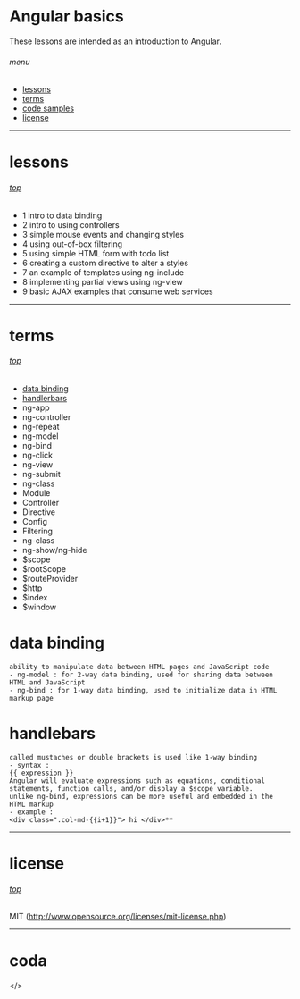 # Angular basics
These lessons are intended as an introduction to Angular.

###### menu
* [lessons](#lessons)
* [terms](#terms)
* [code samples](#code-snippets)
* [license](#license)


---
# lessons
###### [top](#menu)
- 1 intro to data binding
- 2 intro to using controllers
- 3 simple mouse events and changing styles
- 4 using out-of-box filtering
- 5 using simple HTML form with todo list
- 6 creating a custom directive to alter a styles
- 7 an example of templates using ng-include
- 8 implementing partial views using ng-view
- 9 basic AJAX examples that consume web services


---
# terms
###### [top](#menu)

- [data binding](#data-binding)
- [handlerbars](#handlebars)
- ng-app
- ng-controller
- ng-repeat
- ng-model
- ng-bind
- ng-click
- ng-view
- ng-submit
- ng-class
- Module
- Controller
- Directive
- Config
- Filtering
- ng-class
- ng-show/ng-hide
- $scope
- $rootScope
- $routeProvider
- $http
- $index
- $window

# data binding
```
ability to manipulate data between HTML pages and JavaScript code
- ng-model : for 2-way data binding, used for sharing data between HTML and JavaScript
- ng-bind : for 1-way data binding, used to initialize data in HTML markup page
```
# handlebars
```
called mustaches or double brackets is used like 1-way binding
- syntax : 
{{ expression }}
Angular will evaluate expressions such as equations, conditional statements, function calls, and/or display a $scope variable.
unlike ng-bind, expressions can be more useful and embedded in the HTML markup
- example :
<div class=".col-md-{{i+1}}"> hi </div>**
```


---
# license
###### [top](#menu)
MIT (http://www.opensource.org/licenses/mit-license.php)


---
# coda
</>
